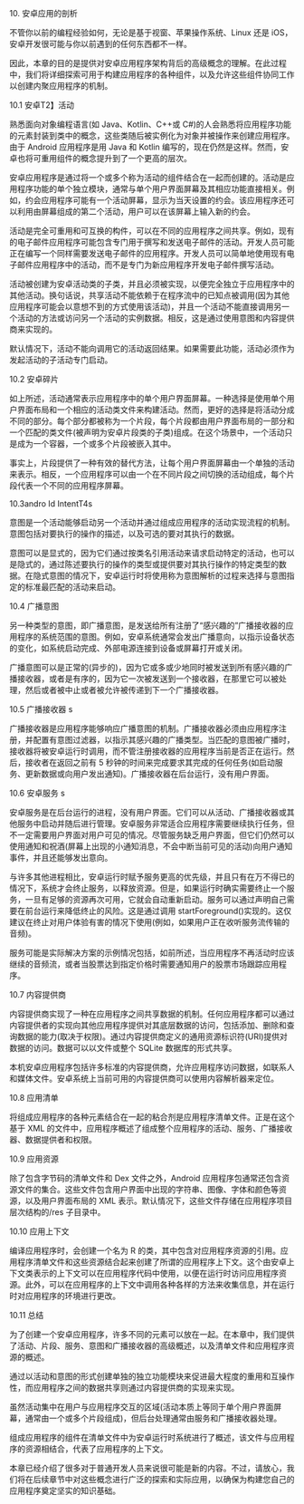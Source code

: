 10\. 安卓应用的剖析

不管你以前的编程经验如何，无论是基于视窗、苹果操作系统、Linux 还是 iOS，安卓开发很可能与你以前遇到的任何东西都不一样。

因此，本章的目的是提供对安卓应用程序架构背后的高级概念的理解。在此过程中，我们将详细探索可用于构建应用程序的各种组件，以及允许这些组件协同工作以创建内聚应用程序的机制。

10.1 安卓T2】活动

熟悉面向对象编程语言(如 Java、Kotlin、C++或 C#)的人会熟悉将应用程序功能的元素封装到类中的概念，这些类随后被实例化为对象并被操作来创建应用程序。由于 Android 应用程序是用 Java 和 Kotlin 编写的，现在仍然是这样。然而，安卓也将可重用组件的概念提升到了一个更高的层次。

安卓应用程序是通过将一个或多个称为活动的组件结合在一起而创建的。活动是应用程序功能的单个独立模块，通常与单个用户界面屏幕及其相应功能直接相关。例如，约会应用程序可能有一个活动屏幕，显示为当天设置的约会。该应用程序还可以利用由屏幕组成的第二个活动，用户可以在该屏幕上输入新的约会。

活动是完全可重用和可互换的构件，可以在不同的应用程序之间共享。例如，现有的电子邮件应用程序可能包含专门用于撰写和发送电子邮件的活动。开发人员可能正在编写一个同样需要发送电子邮件的应用程序。开发人员可以简单地使用现有电子邮件应用程序中的活动，而不是专门为新应用程序开发电子邮件撰写活动。

活动被创建为安卓活动类的子类，并且必须被实现，以便完全独立于应用程序中的其他活动。换句话说，共享活动不能依赖于在程序流中的已知点被调用(因为其他应用程序可能会以意想不到的方式使用该活动)，并且一个活动不能直接调用另一个活动的方法或访问另一个活动的实例数据。相反，这是通过使用意图和内容提供商来实现的。

默认情况下，活动不能向调用它的活动返回结果。如果需要此功能，活动必须作为发起活动的子活动专门启动。

10.2 安卓碎片

如上所述，活动通常表示应用程序中的单个用户界面屏幕。一种选择是使用单个用户界面布局和一个相应的活动类文件来构建活动。然而，更好的选择是将活动分成不同的部分。每个部分都被称为一个片段，每个片段都由用户界面布局的一部分和一个匹配的类文件(被声明为安卓片段类的子类)组成。在这个场景中，一个活动只是成为一个容器，一个或多个片段被嵌入其中。

事实上，片段提供了一种有效的替代方法，让每个用户界面屏幕由一个单独的活动来表示。相反，一个应用程序可以由一个在不同片段之间切换的活动组成，每个片段代表一个不同的应用程序屏幕。

10.3andro Id IntentT4s

意图是一个活动能够启动另一个活动并通过组成应用程序的活动实现流程的机制。意图包括对要执行的操作的描述，以及可选的要对其执行的数据。

意图可以是显式的，因为它们通过按类名引用活动来请求启动特定的活动，也可以是隐式的，通过陈述要执行的操作的类型或提供要对其执行操作的特定类型的数据。在隐式意图的情况下，安卓运行时将使用称为意图解析的过程来选择与意图指定的标准最匹配的活动来启动。

10.4 广播意图

另一种类型的意图，即广播意图，是发送给所有注册了“感兴趣的”广播接收器的应用程序的系统范围的意图。例如，安卓系统通常会发出广播意向，以指示设备状态的变化，如系统启动完成、外部电源连接到设备或屏幕打开或关闭。

广播意图可以是正常的(异步的)，因为它或多或少地同时被发送到所有感兴趣的广播接收器，或者是有序的，因为它一次被发送到一个接收器，在那里它可以被处理，然后或者被中止或者被允许被传递到下一个广播接收器。

10.5 广播接收器 s

广播接收器是应用程序能够响应广播意图的机制。广播接收器必须由应用程序注册，并配置有意图过滤器，以指示其感兴趣的广播类型。当匹配的意图被广播时，接收器将被安卓运行时调用，而不管注册接收器的应用程序当前是否正在运行。然后，接收者在返回之前有 5 秒钟的时间来完成要求其完成的任何任务(如启动服务、更新数据或向用户发出通知)。广播接收器在后台运行，没有用户界面。

10.6 安卓服务 s

安卓服务是在后台运行的进程，没有用户界面。它们可以从活动、广播接收器或其他服务中启动并随后进行管理。安卓服务非常适合应用程序需要继续执行任务，但不一定需要用户界面对用户可见的情况。尽管服务缺乏用户界面，但它们仍然可以使用通知和祝酒(屏幕上出现的小通知消息，不会中断当前可见的活动)向用户通知事件，并且还能够发出意向。

与许多其他进程相比，安卓运行时赋予服务更高的优先级，并且只有在万不得已的情况下，系统才会终止服务，以释放资源。但是，如果运行时确实需要终止一个服务，一旦有足够的资源再次可用，它就会自动重新启动。服务可以通过声明自己需要在前台运行来降低终止的风险。这是通过调用 startForeground()实现的。这仅建议在终止对用户体验有害的情况下使用(例如，如果用户正在收听服务流传输的音频)。

服务可能是实际解决方案的示例情况包括，如前所述，当应用程序不再活动时应该继续的音频流，或者当股票达到指定价格时需要通知用户的股票市场跟踪应用程序。

10.7 内容提供商

内容提供商实现了一种在应用程序之间共享数据的机制。任何应用程序都可以通过内容提供者的实现向其他应用程序提供对其底层数据的访问，包括添加、删除和查询数据的能力(取决于权限)。通过内容提供商定义的通用资源标识符(URI)提供对数据的访问。数据可以以文件或整个 SQLite 数据库的形式共享。

本机安卓应用程序包括许多标准的内容提供商，允许应用程序访问数据，如联系人和媒体文件。安卓系统上当前可用的内容提供商可以使用内容解析器来定位。

10.8 应用清单

将组成应用程序的各种元素结合在一起的粘合剂是应用程序清单文件。正是在这个基于 XML 的文件中，应用程序概述了组成整个应用程序的活动、服务、广播接收器、数据提供者和权限。

10.9 应用资源

除了包含字节码的清单文件和 Dex 文件之外，Android 应用程序包通常还包含资源文件的集合。这些文件包含用户界面中出现的字符串、图像、字体和颜色等资源，以及用户界面布局的 XML 表示。默认情况下，这些文件存储在应用程序项目层次结构的/res 子目录中。

10.10 应用上下文

编译应用程序时，会创建一个名为 R 的类，其中包含对应用程序资源的引用。应用程序清单文件和这些资源结合起来创建了所谓的应用程序上下文。这个由安卓上下文类表示的上下文可以在应用程序代码中使用，以便在运行时访问应用程序资源。此外，可以在应用程序的上下文中调用各种各样的方法来收集信息，并在运行时对应用程序的环境进行更改。

10.11 总结

为了创建一个安卓应用程序，许多不同的元素可以放在一起。在本章中，我们提供了活动、片段、服务、意图和广播接收器的高级概述，以及清单文件和应用程序资源的概述。

通过以活动和意图的形式创建单独的独立功能模块来促进最大程度的重用和互操作性，而应用程序之间的数据共享则通过内容提供商的实现来实现。

虽然活动集中在用户与应用程序交互的区域(活动本质上等同于单个用户界面屏幕，通常由一个或多个片段组成)，但后台处理通常由服务和广播接收器处理。

组成应用程序的组件在清单文件中为安卓运行时系统进行了概述，该文件与应用程序的资源相结合，代表了应用程序的上下文。

本章已经介绍了很多对于普通开发人员来说很可能是新的内容。不过，请放心，我们将在后续章节中对这些概念进行广泛的探索和实际应用，以确保为构建您自己的应用程序奠定坚实的知识基础。